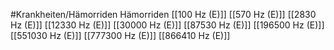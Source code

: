 #Krankheiten/Hämorriden
Hämorriden
[[100 Hz (E)]]
[[570 Hz (E)]]
[[2830 Hz (E)]]
[[12330 Hz (E)]]
[[30000 Hz (E)]]
[[87530 Hz (E)]]
[[196500 Hz (E)]]
[[551030 Hz (E)]]
[[777300 Hz (E)]]
[[866410 Hz (E)]]